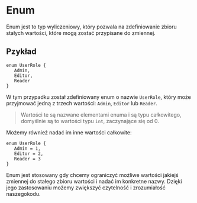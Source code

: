 # Enum

 Enum jest to typ wyliczeniowy, który pozwala na zdefiniowanie zbioru stałych wartości, które mogą zostać przypisane do zmiennej. 

 ## Pzykład

 ```
enum UserRole {
    Admin,
    Editor,
    Reader
}

 ```

 W tym przypadku został zdefiniowany enum o nazwie `UserRole`, który może przyjmować jedną z trzech wartości: `Admin`, `Editor` lub `Reader`. 
 
 > Wartości te są nazwane elementami enuma i są typu całkowitego, domyślnie są to wartości typu `int`, zaczynające się od 0. 
 
 Możemy również nadać im inne wartości całkowite:

 ```
enum UserRole {
    Admin = 1,
    Editor = 2,
    Reader = 3
}

 ```

 Enum jest stosowany gdy chcemy ograniczyć możliwe wartości jakiejś zmiennej do stałego zbioru wartości i nadać im konkretne nazwy. Dzięki jego zastosowaniu możemy zwiększyć czytelność i zrozumiałość naszegokodu.